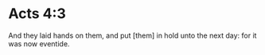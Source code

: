 # Acts 4:3

And they laid hands on them, and put [them] in hold unto the next day: for it was now eventide.
